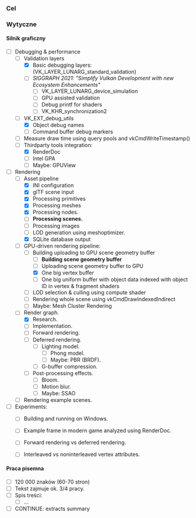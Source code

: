 ### Cel

### Wytyczne

#### Silnik graficzny

- [ ] Debugging & performance
	- [ ] Validation layers
		- [x] Basic debugging layers: (VK_LAYER_LUNARG_standard_validation)
		- [ ] _SIGGRAPH 2021: "Simplify Vulkan Development with new Ecosystem Enhancements"_
			- [ ] VK_LAYER_LUNARG_device_simulation
			- [ ] GPU assisted validation
			- [ ] Debug printf for shaders
			- [ ] VK_KHR_synchronization2
	- [ ] VK_EXT_debug_utils
		- [x] Object debug names
		- [ ] Command buffer debug markers
	- [ ] Measure draw time using query pools and vkCmdWriteTimestamp()
	- [ ] Thirdparty tools integration:
		- [x] RenderDoc
		- [ ] Intel GPA
		- [ ] Maybe: GPUView

- [ ] Rendering
	- [ ] Asset pipeline
		- [x] INI configuration
		- [x] glTF scene input
		- [x] Processing primitives
		- [x] Processing meshes
		- [x] Processing nodes.
		- [ ] **Processing scenes.**
		- [ ] Processing images
		- [ ] LOD generation using meshoptimizer.
		- [x] SQLite database output
	- [ ] GPU-driven rendering pipeline:
		- [ ] Building uploading to GPU scene geometry buffer
			- [ ] **Building scene geometry buffer**
			- [ ] Uploading scene geometry buffer to GPU
			- [x] One big vertex buffer
			- [ ] One big uniform buffer with object data indexed with object ID in vertex & fragment shaders
		- [ ] LOD selection & culling using compute shader
		- [ ] Rendering whole scene using vkCmdDrawIndexedIndirect
		- [ ] Maybe: Mesh Cluster Rendering
	- [ ] Render graph.
		- [x] Research.
        - [ ] Implementation.
        - [ ] Forward rendering.
        - [ ] Deferred rendering.
	        - [ ] Lighting model.
		        - [ ] Phong model.
		        - [ ] Maybe: PBR (BRDF).
            - [ ] G-buffer compression.
        - [ ] Post-processing effects.
	        - [ ] Bloom.
            - [ ] Motion blur.
            - [ ] Maybe: SSAO
	- [ ] Rendering example scenes.

- [ ] Experiments:
	- [ ] Building and running on Windows.
	- [ ] Example frame in modern game analyzed using RenderDoc.
	- [ ] Forward rendering vs deferred rendering.
	- [ ] Interleaved vs noninterleaved vertex attributes.


#### Praca pisemna

- [ ] 120 000 znaków (60-70 stron)
- [ ] Tekst zajmuje ok. 3/4 pracy.
- [ ] Spis treści:
	- [ ] ...
- [ ] CONTINUE: extracts summary
